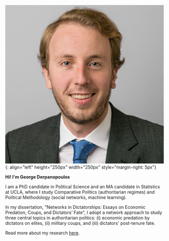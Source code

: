 ![portrait](/Potrait_Formal_Square.jpg){: align="left" height="250px" width="250px" style="margin-right: 5px"}

**Hi! I'm George Derpanopoulos** 

I am a PhD candidate in Political Science and an MA candidate in Statistics at UCLA, where I study Comparative Politics (authoritarian regimes) and Political Methodology (social networks, machine learning). 

In my dissertation, "Networks in Dictatorships: Essays on Economic Predation, Coups, and Dictators’ Fate", I adopt a network approach to study three central topics in authoritarian politics: (i) economic predation by dictators on elites, (ii) military coups, and (iii) dictators' post-tenure fate. 

Read more about my research [here](/research).
